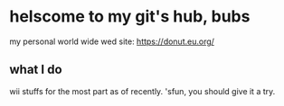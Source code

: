 # helscome to my git's hub, bubs
my personal world wide wed site: https://donut.eu.org/

## what I do
wii stuffs for the most part as of recently. 'sfun, you should give it a try.
